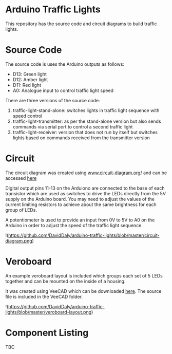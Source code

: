 # Arduino Traffic Lights

This repository has the source code and circuit diagrams to build traffic lights.

# Source Code

The source code is uses the Arduino outputs as follows:
- D13: Green light
- D12: Amber light
- D11: Red light
- A0: Analogue input to control traffic light speed

There are three versions of the source code:
1. traffic-light-stand-alone: switches lights in traffic light sequence with speed control
2. traffic-light-transmitter: as per the stand-alone version but also sends commands via serial port to control a second traffic light
3. traffic-light-receiver: version that does not run by itself but switches lights based on commands received from the transmitter version

# Circuit

The circuit diagram was created using www.circuit-diagram.org/ and can be accessed [here](https://crcit.net/c/985ce7fabe784014be060ab223fa8f4e)

Digital output pins 11-13 on the Arduiono are connected to the base of each transistor which are used as switches to drive the LEDs directly from the 5V supply on the Arduino board.
You may need to adjust the values of the current limiting resistors to achieve about the same brightness for each group of LEDs.

A potentiometer is used to provide an input from 0V to 5V to A0 on the Arduino in order to adjust the speed of the traffic light sequence.

!(https://github.com/DavidDaly/arduino-traffic-lights/blob/master/circuit-diagram.png)

# Veroboard

An example veroboard layout is included which groups each set of 5 LEDs together and can be mounted on the inside of a housing.

It was created using VeeCAD which can be downloaded [here](https://veecad.com/downloads.html). The source file is included in the VeeCAD folder.

!(https://github.com/DavidDaly/arduino-traffic-lights/blob/master/veroboard-layout.png)

# Component Listing

TBC
